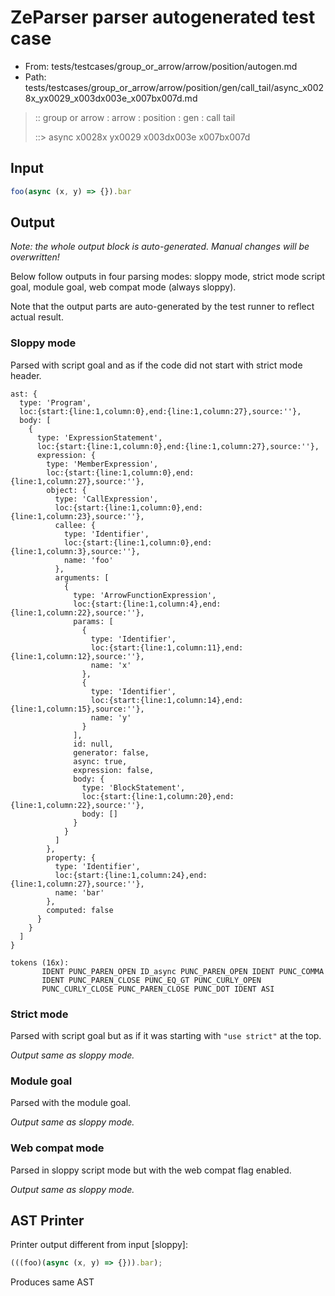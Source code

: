 # ZeParser parser autogenerated test case

- From: tests/testcases/group_or_arrow/arrow/position/autogen.md
- Path: tests/testcases/group_or_arrow/arrow/position/gen/call_tail/async_x0028x_yx0029_x003dx003e_x007bx007d.md

> :: group or arrow : arrow : position : gen : call tail
>
> ::> async x0028x yx0029 x003dx003e x007bx007d

## Input


`````js
foo(async (x, y) => {}).bar
`````

## Output

_Note: the whole output block is auto-generated. Manual changes will be overwritten!_

Below follow outputs in four parsing modes: sloppy mode, strict mode script goal, module goal, web compat mode (always sloppy).

Note that the output parts are auto-generated by the test runner to reflect actual result.

### Sloppy mode

Parsed with script goal and as if the code did not start with strict mode header.

`````
ast: {
  type: 'Program',
  loc:{start:{line:1,column:0},end:{line:1,column:27},source:''},
  body: [
    {
      type: 'ExpressionStatement',
      loc:{start:{line:1,column:0},end:{line:1,column:27},source:''},
      expression: {
        type: 'MemberExpression',
        loc:{start:{line:1,column:0},end:{line:1,column:27},source:''},
        object: {
          type: 'CallExpression',
          loc:{start:{line:1,column:0},end:{line:1,column:23},source:''},
          callee: {
            type: 'Identifier',
            loc:{start:{line:1,column:0},end:{line:1,column:3},source:''},
            name: 'foo'
          },
          arguments: [
            {
              type: 'ArrowFunctionExpression',
              loc:{start:{line:1,column:4},end:{line:1,column:22},source:''},
              params: [
                {
                  type: 'Identifier',
                  loc:{start:{line:1,column:11},end:{line:1,column:12},source:''},
                  name: 'x'
                },
                {
                  type: 'Identifier',
                  loc:{start:{line:1,column:14},end:{line:1,column:15},source:''},
                  name: 'y'
                }
              ],
              id: null,
              generator: false,
              async: true,
              expression: false,
              body: {
                type: 'BlockStatement',
                loc:{start:{line:1,column:20},end:{line:1,column:22},source:''},
                body: []
              }
            }
          ]
        },
        property: {
          type: 'Identifier',
          loc:{start:{line:1,column:24},end:{line:1,column:27},source:''},
          name: 'bar'
        },
        computed: false
      }
    }
  ]
}

tokens (16x):
       IDENT PUNC_PAREN_OPEN ID_async PUNC_PAREN_OPEN IDENT PUNC_COMMA
       IDENT PUNC_PAREN_CLOSE PUNC_EQ_GT PUNC_CURLY_OPEN
       PUNC_CURLY_CLOSE PUNC_PAREN_CLOSE PUNC_DOT IDENT ASI
`````

### Strict mode

Parsed with script goal but as if it was starting with `"use strict"` at the top.

_Output same as sloppy mode._

### Module goal

Parsed with the module goal.

_Output same as sloppy mode._

### Web compat mode

Parsed in sloppy script mode but with the web compat flag enabled.

_Output same as sloppy mode._

## AST Printer

Printer output different from input [sloppy]:

````js
(((foo)(async (x, y) => {})).bar);
````

Produces same AST
